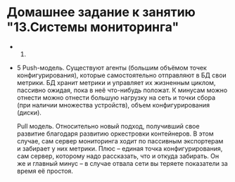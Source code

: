 # Домашнее задание к занятию "13.Системы мониторинга"


* 1.
  
* 5 Push-модель. Существуют агенты (большим объёмом точек конфигурирования), которые самостоятельно отправляют в БД свои метрики. БД хранит метрики и управляет  их жизненным циклом, пассивно ожидая, пока в неё что-нибудь положат. К минусам можно отнести  можно отнести большую нагрузку на сеть и точки сбора (при наличии множества устройств), объем конфигурирования (диски).

     Pull модель.  Относительно новый подход, получивший свое развитие благодаря  развитию  оркестровки контейнеров. В этом случае, сам сервер мониторинга ходит по пассивным экспортерам и забирает у них метрики. Плюс – единая точка конфигурирования, сам сервер, которому надо рассказать, что и откуда забирать. Он же и главный минус – в случае отвала сети вы теряете показатели за время её простоя.
    
  

